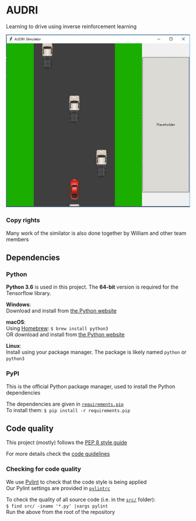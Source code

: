 # AUDRI
Learning to drive using inverse reinforcement learning

![alt text](https://github.com/Zehui127/Self_driven-car-simulator/blob/master/demo.JPG)
### Copy rights
Many work of the similator is also done together by William and other team members 


## Dependencies

### Python
__Python 3.6__ is used in this project. The __64-bit__ version is required for the
Tensorflow library.

__Windows__:  
Download and install from [the Python website](https://www.python.org/downloads/windows)

__macOS__:  
Using [Homebrew](https://brew.sh): `$ brew install python3`  
OR download and install from [the Python website](https://www.python.org/downloads/mac-osx)  

__Linux__:  
Install using your package manager. The package is likely named `python` or
`python3`

### PyPI
This is the official Python package manager, used to install the Python
dependencies

The dependencies are given in [`requirements.pip`](requirements.pip)  
To install them: `$ pip install -r requirements.pip`

## Code quality
This project (mostly) follows the [PEP 8 style guide](https://www.python.org/dev/peps/pep-0008)  

For more details check the [code guidelines](docs/code.md)

### Checking for code quality
We use [Pylint](https://www.pylint.org) to check that the code style is being applied  
Our Pylint settings are provided in [`pylintrc`](pylintrc)  

To check the quality of all source code (i.e. in the [`src/`](src) folder):  
`$ find src/ -iname '*.py' |xargs pylint`  
Run the above from the root of the repository
